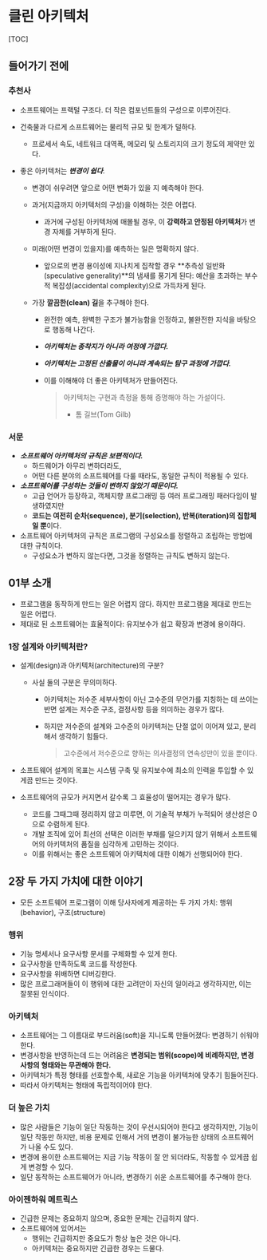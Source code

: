 # 클린 아키텍처

[TOC]

## 들어가기 전에

### 추천사

- 소프트웨어는 프랙털 구조다. 더 작은 컴포넌트들의 구성으로 이루어진다.

- 건축물과 다르게 소프트웨어는 물리적 규모 및 한계가 덜하다.

  - 프로세서 속도, 네트워크 대역폭, 메모리 및 스토리지의 크기 정도의 제약만 있다.

- 좋은 아키텍처는 ***변경이 쉽다***.

  - 변경이 쉬우려면 앞으로 어떤 변화가 있을 지 예측해야 한다.

  - 과거(지금까지 아키텍처의 구성)을 이해하는 것은 어렵다.

    - 과거에 구성된 아키텍처에 매몰될 경우,
      이 **강력하고 안정된 아키텍처**가 변경 자체를 거부하게 된다.

  - 미래(어떤 변경이 있을지)를 예측하는 일은 명확하지 않다.

    - 앞으로의 변경 용이성에 지나치게 집착할 경우
      **추측성 일반화(speculative generality)**의 냄새를 풍기게 된다: 예산을 초과하는 부수적 복잡성(accidental complexity)으로 가득차게 된다.

  - 가장 **깔끔한(clean) 길**을 추구해야 한다.

    - 완전한 예측, 완벽한 구조가 불가능함을 인정하고, 불완전한 지식을 바탕으로 행동해 나간다.

    - ***아키텍처는 종착지가 아니라 여정에 가깝다.***

    - ***아키텍처는 고정된 산출물이 아니라 계속되는 탐구 과정에 가깝다.***

    - 이를 이해해야 더 좋은 아키텍처가 만들어진다.

      > 아키텍처는 구현과 측정을 통해 증명해야 하는 가설이다.
      >
      > - 톰 길브(Tom Gilb)



### 서문

- ***소프트웨어 아키텍처의 규칙은 보편적이다.***
  - 하드웨어가 아무리 변하더라도,
  - 어떤 다른 분야의 소프트웨어를 다룰 때라도, 동일한 규칙이 적용될 수 있다.
- ***소프트웨어를 구성하는 것들이 변하지 않았기 때문이다.***
  - 고급 언어가 등장하고, 객체지향 프로그래밍 등 여러 프로그래밍 패러다임이 발생하였지만
  - **코드는 여전히 순차(sequence), 분기(selection), 반복(iteration)의 집합체일 뿐**이다.
- 소프트웨어 아키텍처의 규칙은 프로그램의 구성요소를 정렬하고 조립하는 방법에 대한 규칙이다.
  - 구성요소가 변하지 않는다면, 그것을 정렬하는 규칙도 변하지 않는다.



## 01부 소개

- 프로그램을 동작하게 만드는 일은 어렵지 않다.
  하지만 프로그램을 제대로 만드는 일은 어렵다.
- 제대로 된 소프트웨어는 효율적이다: 유지보수가 쉽고 확장과 변경에 용이하다.



### 1장 설계와 아키텍처란?

- 설계(design)과 아키텍처(architecture)의 구분?

  - 사실 둘의 구분은 무의미하다.

    - 아키텍처는 저수준 세부사항이 아닌 고수준의 무언가를 지칭하는 데 쓰이는 반면
      설계는 저수준 구조, 결정사항 등을 의미하는 경우가 많다.

    - 하지만 저수준의 설계와 고수준의 아키텍처는 단절 없이 이어져 있고, 분리해서 생각하기 힘들다.

      > 고수준에서 저수준으로 향하는 의사결정의 연속성만이 있을 뿐이다.

- 소프트웨어 설계의 목표는 시스템 구축 및 유지보수에 최소의 인력을 투입할 수 있게끔 만드는 것이다.
- 소프트웨어의 규모가 커지면서 갈수록 그 효율성이 떨어지는 경우가 많다.
  - 코드를 그때그때 정리하지 않고 미루면, 이 기술적 부채가 누적되어 생산성은 0으로 수렴하게 된다.
  - 개발 조직에 있어 최선의 선택은 이러한 부채를 일으키지 않기 위해서
    소프트웨어의 아키텍처의 품질을 심각하게 고민하는 것이다.
  - 이를 위해서는 좋은 소프트웨어 아키텍처에 대한 이해가 선행되어야 한다.



## 2장 두 가지 가치에 대한 이야기

- 모든 소프트웨어 프로그램이 이해 당사자에게 제공하는 두 가지 가치: 행위(behavior), 구조(structure)



### 행위

- 기능 명세서나 요구사항 문서를 구체화할 수 있게 한다.
- 요구사항을 만족하도록 코드를 작성한다.
- 요구사항을 위배하면 디버깅한다.
- 많은 프로그래머들이 이 행위에 대한 고려만이 자신의 일이라고 생각하지만, 이는 잘못된 인식이다.



### 아키텍처

- 소프트웨어는 그 이름대로 부드러움(soft)을 지니도록 만들어졌다: 변경하기 쉬워야 한다.
- 변경사항을 반영하는데 드는 어려움은 
  **변경되는 범위(scope)에 비례하지만, 변경사항의 형태와는 무관해야 한다.**
- 아키텍처가 특정 형태를 선호할수록, 새로운 기능을 아키텍처에 맞추기 힘들어진다.
- 따라서 아키텍처는 형태에 독립적이어야 한다.



### 더 높은 가치

- 많은 사람들은 기능이 일단 작동하는 것이 우선시되어야 한다고 생각하지만,
  기능이 일단 작동만 하지만, 비용 문제로 인해서 거의 변경이 불가능한 상태의 소프트웨어가 나올 수도 있다.
- 변경에 용이한 소프트웨어는 지금 기능 작동이 잘 안 되더라도, 작동할 수 있게끔 쉽게 변경할 수 있다.
- 일단 동작하는 소프트웨어가 아니라, 변경하기 쉬운 소프트웨어를 추구해야 한다.



### 아이젠하워 메트릭스

- 긴급한 문제는 중요하지 않으며, 중요한 문제는 긴급하지 않다.
- 소프트웨어에 있어서는
  - 행위는 긴급하지만 중요도가 항상 높은 것은 아니다.
  - 아키텍처는 중요하지만 긴급한 경우는 드물다.
